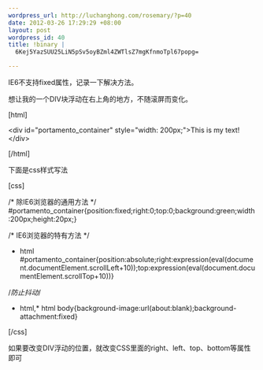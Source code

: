 ```yaml
--- 
wordpress_url: http://luchanghong.com/rosemary/?p=40
date: 2012-03-26 17:29:29 +08:00
layout: post
wordpress_id: 40
title: !binary |
  6Kej5YazSUU25LiN5pSv5oyBZml4ZWTlsZ7mgKfnmoTpl67popg=

---
```

IE6不支持fixed属性，记录一下解决方法。

想让我的一个DIV块浮动在右上角的地方，不随滚屏而变化。

[html]

&lt;div id="portamento_container" style="width: 200px;"&gt;This is my text!&lt;/div&gt;

[/html]

下面是css样式写法

[css]

/* 除IE6浏览器的通用方法 */
#portamento_container{position:fixed;right:0;top:0;background:green;width:200px;height:20px;}

/* IE6浏览器的特有方法 */
* html #portamento_container{position:absolute;right:expression(eval(document.documentElement.scrollLeft+10));top:expression(eval(document.documentElement.scrollTop+10))}

/*防止抖动*/
* html,* html body{background-image:url(about:blank);background-attachment:fixed}

[/css]

如果要改变DIV浮动的位置，就改变CSS里面的right、left、top、bottom等属性即可
